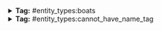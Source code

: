 
<details>
<summary><b>Tag:</b> #entity_types:boats</summary>

- cobblemon:boat
- cobblemon:chest_boat

</details>

<details>
<summary><b>Tag:</b> #entity_types:cannot_have_name_tag</summary>

- cobblemon:pokemon
- cobblemon:empty_pokeball

</details>
